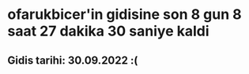 # ofarukbicer'in gidisine son 8 gun 8 saat 27 dakika 30 saniye kaldi

## Gidis tarihi: 30.09.2022 :(